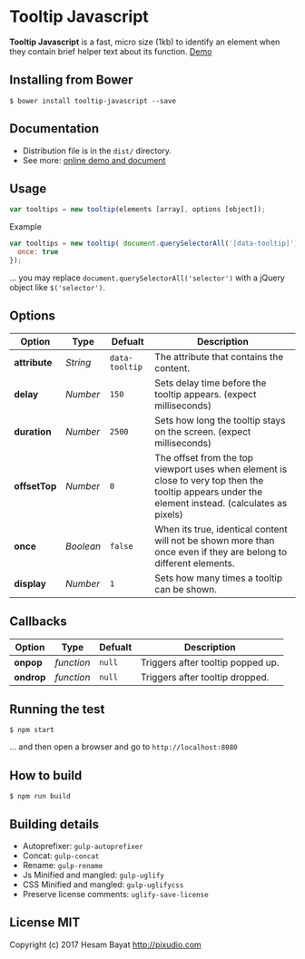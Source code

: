 # Tooltip Javascript

**Tooltip Javascript** is a fast, micro size (1kb) to identify an element when they contain brief helper text about its function. [Demo][1]

## Installing from Bower

```shell
$ bower install tooltip-javascript --save
```

## Documentation

* Distribution file is in the `dist/` directory.
* See more: [online demo and document][1]

## Usage

```javascript
var tooltips = new tooltip(elements [array], options [object]);
```
Example
```javascript
var tooltips = new tooltip( document.querySelectorAll('[data-tooltip]'), {
  once: true
});
```
... you may replace `document.querySelectorAll('selector')` with a jQuery object like `$('selector')`.

## Options
|Option|Type|Defualt|Description|
|---|---|---|---|
|**attribute**|*String*|`data-tooltip`|The attribute that contains the content.|
|**delay**|*Number*|`150`|Sets delay time before the tooltip appears. (expect milliseconds)|
|**duration**|*Number*|`2500`|Sets how long the tooltip stays on the screen. (expect milliseconds)|
|**offsetTop**|*Number*|`0`|The offset from the top viewport uses when element is close to very top then the tooltip appears under the element instead. (calculates as pixels)|
|**once**|*Boolean*|`false`|When its true, identical content will not be shown more than once even if they are belong to different elements.|
|**display**|*Number*|`1`|Sets how many times a tooltip can be shown.|

## Callbacks
|Option|Type|Defualt|Description|
|---|---|---|---|
|**onpop**|*function*|`null`|Triggers after tooltip popped up.|
|**ondrop**|*function*|`null`|Triggers after tooltip dropped.|

## Running the test

```shell
$ npm start
```
... and then open a browser and go to `http://localhost:8080`

## How to build

```shell
$ npm run build
```

## Building details

* Autoprefixer: `gulp-autoprefixer`
* Concat: `gulp-concat`
* Rename: `gulp-rename`
* Js Minified and mangled: `gulp-uglify`
* CSS Minified and mangled: `gulp-uglifycss`
* Preserve license comments: `uglify-save-license`

## License MIT
Copyright (c) 2017 Hesam Bayat http://pixudio.com

[1]: https://hesambayat.github.io/tooltip-javascript/ "See more"
